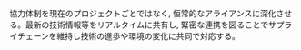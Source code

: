 協力体制を現在のプロジェクトごとではなく, 恒常的なアライアンスに深化させる。最新の技術情報等をリアルタイムに共有し, 緊密な連携を図ることでサプライチェーンを維持し技術の進歩や環境の変化に共同で対応する。
